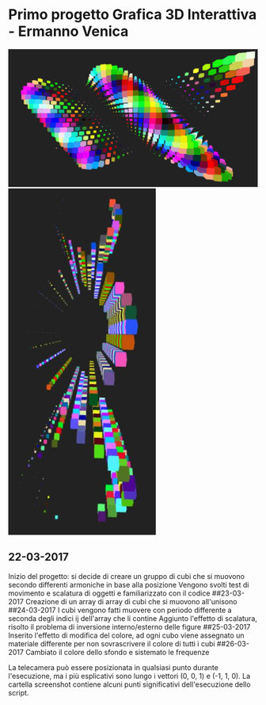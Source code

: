 # Primo progetto Grafica 3D Interattiva - Ermanno Venica
![screenshot](/screenshot/4.JPG)
![screenshot](/screenshot/17.JPG)
## 22-03-2017
Inizio del progetto: si decide di creare un gruppo di cubi che si muovono secondo differenti armoniche in base alla posizione
Vengono svolti test di movimento e scalatura di oggetti e familiarizzato con il codice
##23-03-2017
Creazione di un array di array di cubi che si muovono all'unisono
##24-03-2017
I cubi vengono fatti muovere con periodo differente a seconda degli indici ij dell'array che li contine
Aggiunto l'effetto di scalatura, risolto il problema di inversione interno/esterno delle figure
##25-03-2017
Inserito l'effetto di modifica del colore, ad ogni cubo viene assegnato un materiale differente per non sovrascrivere il colore di tutti i cubi
##26-03-2017
Cambiato il colore dello sfondo e sistemato le frequenze

La telecamera può essere posizionata in qualsiasi punto durante l'esecuzione, ma i più esplicativi sono lungo i vettori (0, 0, 1) e (-1, 1, 0).
La cartella screenshot contiene alcuni punti significativi dell'esecuzione dello script.